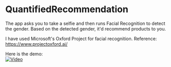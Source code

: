 # QuantifiedRecommendation

The app asks you to take a selfie and then runs Facial Recognition to detect the gender.
Based on the detected gender, it'd recommend products to you.

I have used Microsoft's Oxford Project for facial recognition.
Reference: https://www.projectoxford.ai/

Here is the demo: <br/>
[![Video](http://i.picresize.com/images/2016/03/29/aNBtC.jpg)](https://www.youtube.com/watch?v=ajQR2nUUN_E)

